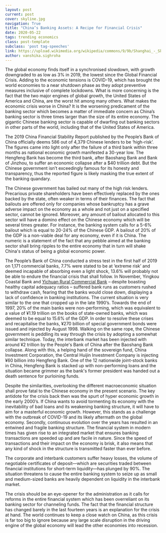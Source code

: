 ```yaml
---
layout: post
current: post
cover: skyline.jpg
navigation: True
title: "China’s Banking Assets: A Recipe for Financial Crisis"
date: 2020-05-22
tags: trending economics
class: post-template
subclass: 'post tag-speeches'
link: https://upload.wikimedia.org/wikipedia/commons/9/9b/Shanghai_-_Skyline_Sunset_0011.jpg
author: vanshika.sighroha
---
```

The global economy finds itself in a synchronised slowdown, with growth downgraded to as low as 3% in 2019, the lowest since the Global Financial Crisis. Adding to the economic tensions is COVID-19, which has brought the world economies to a near shutdown phase as they adopt preventive measures inclusive of complete lockdowns. What is more concerning is the fact that the two major engines of global growth, the United States of America and China, are the worst hit among many others. What makes the economic crisis worse in China? It is the worsening predicament of the banking sector which becomes a matter of immediate concern as China’s banking sector is three times larger than the size of its entire economy. The gigantic Chinese banking sector is capable of dwarfing out banking sectors in other parts of the world, including that of the United States of America.

The 2019 China Financial Stability Report published by the People’s Bank of China officially deems 586 out of 4,379 Chinese lenders to be ‘high-risk’. The figures came into light only after the failure of a third bank within three months as national economic growth manifested a 30-year low. The Hengfeng Bank has become the third bank, after Baoshang Bank and Bank of Jinzhou, to suffer an economic collapse after a $40 trillion debt. But the Chinese government isn’t exceedingly famous for its honesty and transparency, thus the reported figure is likely masking the true extent of the banking quandary.

The Chinese government has bailed out many of the high risk lenders. Precarious private shareholders have been effectively replaced by the ones backed by the state, often weaker in terms of their finances. The fact that bailouts are offered only for companies whose bankruptcy has a grave adverse impact on the economy as a whole and not just on a specified sector, cannot be ignored. Moreover, any amount of bailout allocated to this sector will have a domino effect on the Chinese economy which will be several times greater. For instance, the banking system calls for a 5-6% bailout which is equal to 20-24% of the Chinese GDP. A bailout of 20% of the GDP is a non-viable deal for any economy, even if it is China. The numeric is a statement of the fact that any pebble aimed at the banking sector shall bring ripples to the entire economy that in turn will shake China's status of being a global economic power.

The People’s Bank of China conducted a stress test in the first half of 2019 on 1,171 commercial banks, 7.7% were stated to be at ‘extreme risk’ and deemed incapable of absorbing even a light shock, 13.6% will probably not be able to endure the financial crisis that shall follow. In November, Yingkou Coastal Bank and [Yichuan Rural Commercial Bank](https://www.scmp.com/economy/china-economy/article/3035596/wechat-rumour-sparks-run-rural-chinese-bank-fresh-sign) – despite boasting healthy capital adequacy ratios – suffered bank runs as customers rushed to withdraw cash, fearing that the banks would close down, displaying a lack of confidence in banking institutions. The current situation is very similar to the one that cropped up in the late 1990’s. Towards the end of 1997, 20% of the main banks were non-performing, which was equivalent to a value of ¥1.19 trillion on the books of state-owned banks, which was deemed to be equal to 15.6% of the GDP. In order to resolve these crises and recapitalise the banks, ¥270 billion of special government bonds were issued and injected by August 1998. Walking on the same rope, the Chinese government is peddling its way through the crisis by adopting a somewhat similar technique. Today, the interbank market has been injected with around ¥2 trillion by the People's Bank of China after the Baoshang Bank collapse. Along with this, a helping hand of the sovereign fund, China Investment Corporation, the Central Huijin Investment Company is injecting ¥60 billion into Hengfeng Bank. One of the 12 nationwide joint-stock banks in China, Hengfeng Bank is stacked up with non-performing loans and the situation became grimmer as the bank's former president was handed out a death sentence for purloining funds.

Despite the similarities, overlooking the different macroeconomic situation shall prove fatal to the Chinese economy in the present scenario. The key antidote for the crisis back then was the spurt of hyper economic growth in the early 2000’s. If China wants to avoid tormenting its economy with the inevitability of bad loans and its weakening banking structure, it will have to aim for a masterful economic growth. However, this stands as a challenge with the outbreak of COVID-19 and its likely aftermath on the global economy. Secondly, continuous evolution over the years has resulted in an entwined and fragile banking structure. The financial system in modern times has given rise to an integrated market that ensures banking transactions are speeded up and are facile in nature. Since the speed of transactions and their impact on the economy is brisk, it also means that any kind of shock in the structure is transmitted faster than ever before.

The corporate and interbank customers suffer heavy losses, the volume of negotiable certificates of deposit—which are securities traded between financial institutions for short-term liquidity—has plunged by 90%. The situation threatens to cause the entire banking system to seize up as small and medium-sized banks are heavily dependent on liquidity in the interbank market.

The crisis should be an eye-opener for the administration as it calls for reforms in the entire financial system which has been overreliant on its banking sector for channeling funds. The fact that the financial structure has changed barely in the last fourteen years is an explanation for the crisis at hand. The world continues to keep a close watch on China, as this crisis is far too big to ignore because any large scale disruption in the driving engine of the global economy will lead the other economies into recession.
